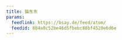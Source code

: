 ```yaml
---
title: 猫东东
params:
  feedlink: https://bsay.de/feed/atom/
  feedid: 884a0c52be46d5fbebc88bf4520e6d6e
---
```

